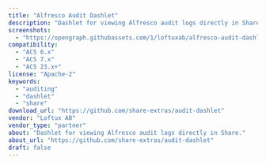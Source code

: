 ```yaml
---
title: "Alfresco Audit Dashlet"
description: "Dashlet for viewing Alfresco audit logs directly in Share."
screenshots:
  - "https://opengraph.githubassets.com/1/loftuxab/alfresco-audit-dashlet"
compatibility:
  - "ACS 6.x"
  - "ACS 7.x"
  - "ACS 23.x+"
license: "Apache-2"
keywords:
  - "auditing"
  - "dashlet"
  - "share"
download_url: "https://github.com/share-extras/audit-dashlet"
vendor: "Loftux AB"
vendor_type: "partner"
about: "Dashlet for viewing Alfresco audit logs directly in Share."
about_url: "https://github.com/share-extras/audit-dashlet"
draft: false
---
```

